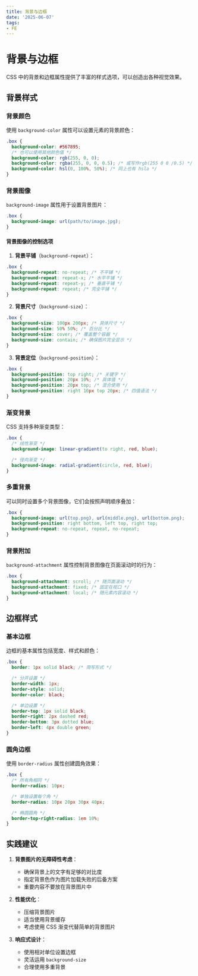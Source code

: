```yaml
---
title: 背景与边框
date: '2025-06-07'
tags:
- FE
---
```


# 背景与边框

CSS 中的背景和边框属性提供了丰富的样式选项，可以创造出各种视觉效果。

## 背景样式

### 背景颜色

使用 `background-color` 属性可以设置元素的背景颜色：

```css
.box {
  background-color: #567895;
  /* 也可以使用其他颜色值 */
  background-color: rgb(255, 0, 0);
  background-color: rgba(255, 0, 0, 0.5); /* 或写作rgb(255 0 0 /0.5) */
  background-color: hsl(0, 100%, 50%); /* 同上也有 hsla */
}
```

### 背景图像

`background-image` 属性用于设置背景图片：

```css
.box {
  background-image: url(path/to/image.jpg);
}
```

#### 背景图像的控制选项

1. **背景平铺**（`background-repeat`）：

```css
.box {
  background-repeat: no-repeat; /* 不平铺 */
  background-repeat: repeat-x; /* 水平平铺 */
  background-repeat: repeat-y; /* 垂直平铺 */
  background-repeat: repeat; /* 完全平铺 */
}
```

2. **背景尺寸**（`background-size`）：

```css
.box {
  background-size: 100px 200px; /* 具体尺寸 */
  background-size: 50% 50%; /* 百分比 */
  background-size: cover; /* 覆盖整个容器 */
  background-size: contain; /* 确保图片完全显示 */
}
```

3. **背景定位**（`background-position`）：

```css
.box {
  background-position: top right; /* 关键字 */
  background-position: 20px 10%; /* 具体值 */
  background-position: 20px top; /* 混合使用 */
  background-position: right 10px top 20px; /* 四值语法 */
}
```

### 渐变背景

CSS 支持多种渐变类型：

```css
.box {
  /* 线性渐变 */
  background-image: linear-gradient(to right, red, blue);

  /* 径向渐变 */
  background-image: radial-gradient(circle, red, blue);
}
```

### 多重背景

可以同时设置多个背景图像，它们会按照声明顺序叠加：

```css
.box {
  background-image: url(top.png), url(middle.png), url(bottom.png);
  background-position: right bottom, left top, right top;
  background-repeat: no-repeat, repeat, no-repeat;
}
```

### 背景附加

`background-attachment` 属性控制背景图像在页面滚动时的行为：

```css
.box {
  background-attachment: scroll; /* 随页面滚动 */
  background-attachment: fixed; /* 固定在视口 */
  background-attachment: local; /* 随元素内容滚动 */
}
```

## 边框样式

### 基本边框

边框的基本属性包括宽度、样式和颜色：

```css
.box {
  border: 1px solid black; /* 简写形式 */

  /* 分开设置 */
  border-width: 1px;
  border-style: solid;
  border-color: black;

  /* 单边设置 */
  border-top: 1px solid black;
  border-right: 2px dashed red;
  border-bottom: 3px dotted blue;
  border-left: 4px double green;
}
```

### 圆角边框

使用 `border-radius` 属性创建圆角效果：

```css
.box {
  /* 所有角相同 */
  border-radius: 10px;

  /* 单独设置每个角 */
  border-radius: 10px 20px 30px 40px;

  /* 椭圆圆角 */
  border-top-right-radius: 1em 10%;
}
```

## 实践建议

1. **背景图片的无障碍性考虑**：

   - 确保背景上的文字有足够的对比度
   - 指定背景色作为图片加载失败的后备方案
   - 重要内容不要放在背景图片中

2. **性能优化**：

   - 压缩背景图片
   - 适当使用背景缓存
   - 考虑使用 CSS 渐变代替简单的背景图片

3. **响应式设计**：
   - 使用相对单位设置边框
   - 灵活运用 `background-size`
   - 合理使用多重背景
